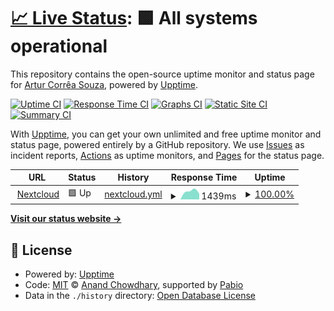 # [📈 Live Status](https://arcstur.github.io/nextcloud-upptime): <!--live status--> **🟩 All systems operational**

This repository contains the open-source uptime monitor and status page for [Artur Corrêa Souza](https://arcstur.github.io/nextcloud-upptime), powered by [Upptime](https://github.com/upptime/upptime).

[![Uptime CI](https://github.com/arcstur/nextcloud-upptime/workflows/Uptime%20CI/badge.svg)](https://github.com/arcstur/nextcloud-upptime/actions?query=workflow%3A%22Uptime+CI%22)
[![Response Time CI](https://github.com/arcstur/nextcloud-upptime/workflows/Response%20Time%20CI/badge.svg)](https://github.com/arcstur/nextcloud-upptime/actions?query=workflow%3A%22Response+Time+CI%22)
[![Graphs CI](https://github.com/arcstur/nextcloud-upptime/workflows/Graphs%20CI/badge.svg)](https://github.com/arcstur/nextcloud-upptime/actions?query=workflow%3A%22Graphs+CI%22)
[![Static Site CI](https://github.com/arcstur/nextcloud-upptime/workflows/Static%20Site%20CI/badge.svg)](https://github.com/arcstur/nextcloud-upptime/actions?query=workflow%3A%22Static+Site+CI%22)
[![Summary CI](https://github.com/arcstur/nextcloud-upptime/workflows/Summary%20CI/badge.svg)](https://github.com/arcstur/nextcloud-upptime/actions?query=workflow%3A%22Summary+CI%22)

With [Upptime](https://upptime.js.org), you can get your own unlimited and free uptime monitor and status page, powered entirely by a GitHub repository. We use [Issues](https://github.com/arcstur/nextcloud-upptime/issues) as incident reports, [Actions](https://github.com/arcstur/nextcloud-upptime/actions) as uptime monitors, and [Pages](https://arcstur.github.io/nextcloud-upptime) for the status page.

<!--start: status pages-->
<!-- This summary is generated by Upptime (https://github.com/upptime/upptime) -->
<!-- Do not edit this manually, your changes will be overwritten -->
<!-- prettier-ignore -->
| URL | Status | History | Response Time | Uptime |
| --- | ------ | ------- | ------------- | ------ |
| <img alt="" src="https://icons.duckduckgo.com/ip3/nextcloud.arcstur.com.ico" height="13"> [Nextcloud](https://nextcloud.arcstur.com) | 🟩 Up | [nextcloud.yml](https://github.com/arcstur/nextcloud-upptime/commits/HEAD/history/nextcloud.yml) | <details><summary><img alt="Response time graph" src="./graphs/nextcloud/response-time-week.png" height="20"> 1439ms</summary><br><a href="https://arcstur.github.io/nextcloud-upptime/history/nextcloud"><img alt="Response time 1439" src="https://img.shields.io/endpoint?url=https%3A%2F%2Fraw.githubusercontent.com%2Farcstur%2Fnextcloud-upptime%2FHEAD%2Fapi%2Fnextcloud%2Fresponse-time.json"></a><br><a href="https://arcstur.github.io/nextcloud-upptime/history/nextcloud"><img alt="24-hour response time 1439" src="https://img.shields.io/endpoint?url=https%3A%2F%2Fraw.githubusercontent.com%2Farcstur%2Fnextcloud-upptime%2FHEAD%2Fapi%2Fnextcloud%2Fresponse-time-day.json"></a><br><a href="https://arcstur.github.io/nextcloud-upptime/history/nextcloud"><img alt="7-day response time 1439" src="https://img.shields.io/endpoint?url=https%3A%2F%2Fraw.githubusercontent.com%2Farcstur%2Fnextcloud-upptime%2FHEAD%2Fapi%2Fnextcloud%2Fresponse-time-week.json"></a><br><a href="https://arcstur.github.io/nextcloud-upptime/history/nextcloud"><img alt="30-day response time 1439" src="https://img.shields.io/endpoint?url=https%3A%2F%2Fraw.githubusercontent.com%2Farcstur%2Fnextcloud-upptime%2FHEAD%2Fapi%2Fnextcloud%2Fresponse-time-month.json"></a><br><a href="https://arcstur.github.io/nextcloud-upptime/history/nextcloud"><img alt="1-year response time 1439" src="https://img.shields.io/endpoint?url=https%3A%2F%2Fraw.githubusercontent.com%2Farcstur%2Fnextcloud-upptime%2FHEAD%2Fapi%2Fnextcloud%2Fresponse-time-year.json"></a></details> | <details><summary><a href="https://arcstur.github.io/nextcloud-upptime/history/nextcloud">100.00%</a></summary><a href="https://arcstur.github.io/nextcloud-upptime/history/nextcloud"><img alt="All-time uptime 100.00%" src="https://img.shields.io/endpoint?url=https%3A%2F%2Fraw.githubusercontent.com%2Farcstur%2Fnextcloud-upptime%2FHEAD%2Fapi%2Fnextcloud%2Fuptime.json"></a><br><a href="https://arcstur.github.io/nextcloud-upptime/history/nextcloud"><img alt="24-hour uptime 100.00%" src="https://img.shields.io/endpoint?url=https%3A%2F%2Fraw.githubusercontent.com%2Farcstur%2Fnextcloud-upptime%2FHEAD%2Fapi%2Fnextcloud%2Fuptime-day.json"></a><br><a href="https://arcstur.github.io/nextcloud-upptime/history/nextcloud"><img alt="7-day uptime 100.00%" src="https://img.shields.io/endpoint?url=https%3A%2F%2Fraw.githubusercontent.com%2Farcstur%2Fnextcloud-upptime%2FHEAD%2Fapi%2Fnextcloud%2Fuptime-week.json"></a><br><a href="https://arcstur.github.io/nextcloud-upptime/history/nextcloud"><img alt="30-day uptime 100.00%" src="https://img.shields.io/endpoint?url=https%3A%2F%2Fraw.githubusercontent.com%2Farcstur%2Fnextcloud-upptime%2FHEAD%2Fapi%2Fnextcloud%2Fuptime-month.json"></a><br><a href="https://arcstur.github.io/nextcloud-upptime/history/nextcloud"><img alt="1-year uptime 100.00%" src="https://img.shields.io/endpoint?url=https%3A%2F%2Fraw.githubusercontent.com%2Farcstur%2Fnextcloud-upptime%2FHEAD%2Fapi%2Fnextcloud%2Fuptime-year.json"></a></details>

<!--end: status pages-->

[**Visit our status website →**](https://arcstur.github.io/nextcloud-upptime)

## 📄 License

- Powered by: [Upptime](https://github.com/upptime/upptime)
- Code: [MIT](./LICENSE) © [Anand Chowdhary](https://anandchowdhary.com), supported by [Pabio](https://pabio.com)
- Data in the `./history` directory: [Open Database License](https://opendatacommons.org/licenses/odbl/1-0/)
